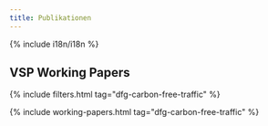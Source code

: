 ```yaml
---
title: Publikationen
---
```


{% include i18n/i18n %}

## VSP Working Papers

{% include filters.html tag="dfg-carbon-free-traffic" %}

{% include working-papers.html tag="dfg-carbon-free-traffic" %}
